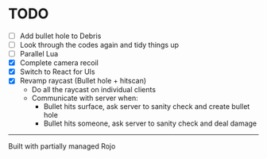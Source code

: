 # TODO

- [ ] Add bullet hole to Debris
- [ ] Look through the codes again and tidy things up
- [ ] Parallel Lua
- [x] Complete camera recoil
- [x] Switch to React for UIs
- [x] Revamp raycast (Bullet hole + hitscan)
    - Do all the raycast on individual clients
    - Communicate with server when:
        - Bullet hits surface, ask server to sanity check and create bullet hole
        - Bullet hits someone, ask server to sanity check and deal damage

---

Built with partially managed Rojo

